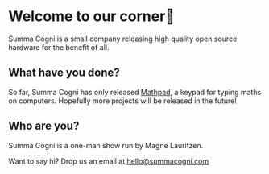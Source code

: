# Welcome to our corner👋

Summa Cogni is a small company releasing high quality open source hardware for the benefit of all.

## What have you done?
So far, Summa Cogni has only released [Mathpad](https://github.com/Summa-Cogni/Mathpad), a keypad for typing maths on computers. 
Hopefully more projects will be released in the future!

## Who are you?
Summa Cogni is a one-man show run by Magne Lauritzen. 

Want to say hi? Drop us an email at hello@summacogni.com
